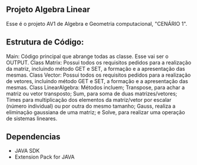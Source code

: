 ## Projeto Algebra Linear

Esse é o projeto AV1 de Algebra e Geometria computacional, "CENÁRIO 1".

## Estrutura de Código:

Main: Código principal que abrange todas as classe. Esse vai ser o OUTPUT.
Class Matrix: Possui todos os requisitos pedidos para a realização da matriz, incluindo método GET e SET, a formação e a apresentação das mesmas.
Class Vector: Possui todos os requisitos pedidos para a realização de vetores, incluindo método GET e SET, a formação e a apresentação das mesmas.
Class LinearAlgebra: Métodos incluem; Transpose, para achar a matriz ou vetor transposto; Sum, para soma de duas matrizes/vetores; Times para multiplicação dos elementos da matriz/vetor por escalar (número individual) ou por outra do mesmo tamanho; Gauss, realiza a eliminação gaussiana de uma matriz; e Solve, para realizar uma operação de sistemas lineares.

## Dependencias

- JAVA SDK
- Extension Pack for JAVA
